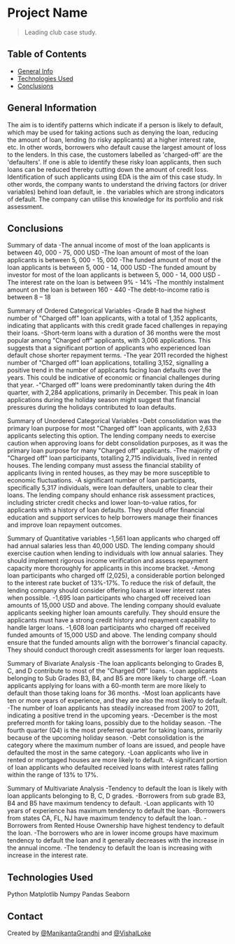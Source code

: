 # Project Name
> Leading club case study.


## Table of Contents
* [General Info](#general-information)
* [Technologies Used](#technologies-used)
* [Conclusions](#conclusions)


## General Information
The aim is to identify patterns which indicate if a person is likely to default, which may be used for taking actions such as denying the loan, reducing the amount of loan, lending (to risky applicants) at a higher interest rate, etc.
In other words, borrowers who default cause the largest amount of loss to the lenders. In this case, the customers labelled as 'charged-off' are the 'defaulters'.
If one is able to identify these risky loan applicants, then such loans can be reduced thereby cutting down the amount of credit loss. Identification of such applicants using EDA is the aim of this case study.
In other words, the company wants to understand the driving factors (or driver variables) behind loan default, ie . the variables which are strong indicators of default. The company can utilise this knowledge for its portfolio and risk assessment.


## Conclusions

Summary of data
-The annual income of most of the loan applicants is between 40, 000 - 75, 000 USD
-The loan amount of most of the loan applicants is between 5, 000 - 15, 000 
-The funded amount of most of the loan applicants is between 5, 000 - 14, 000 USD
-The funded amount by investor for most of the loan applicants is between 5, 000 - 14, 000 USD
-The interest rate on the loan is between 9% - 14%
-The monthly instalment amount on the loan is between 160 - 440
-The debt-to-income ratio is between 8 – 18

Summary of Ordered Categorical Variables
-Grade B had the highest number of "Charged off" loan applicants, with a total of 1,352 applicants, indicating that applicants with this credit grade faced challenges in repaying their loans.
-Short-term loans with a duration of 36 months were the most popular among "Charged off" applicants, with 3,006 applications. This suggests that a significant portion of applicants who experienced loan default chose shorter repayment terms.
-The year 2011 recorded the highest number of "Charged off" loan applications, totalling 3,152, signalling a positive trend in the number of applicants facing loan defaults over the years. This could be indicative of economic or financial challenges during that year.
-"Charged off" loans were predominantly taken during the 4th quarter, with 2,284 applications, primarily in December. This peak in loan applications during the holiday season might suggest that financial pressures during the holidays contributed to loan defaults.

Summary of Unordered Categorical Variables
-Debt consolidation was the primary loan purpose for most "Charged off" loan applicants, with 2,633 applicants selecting this option. The lending company needs to exercise caution when approving loans for debt consolidation purposes, as it was the primary loan purpose for many "Charged off" applicants.
-The majority of "Charged off" loan participants, totalling 2,715 individuals, lived in rented houses. The lending company must assess the financial stability of applicants living in rented houses, as they may be more susceptible to economic fluctuations.
-A significant number of loan participants, specifically 5,317 individuals, were loan defaulters, unable to clear their loans. The lending company should enhance risk assessment practices, including stricter credit checks and lower loan-to-value ratios, for applicants with a history of loan defaults. They should offer financial education and support services to help borrowers manage their finances and improve loan repayment outcomes.

Summary of Quantitative variables
-1,561 loan applicants who charged off had annual salaries less than 40,000 USD. The lending company should exercise caution when lending to individuals with low annual salaries. They should implement rigorous income verification and assess repayment capacity more thoroughly for applicants in this income bracket.
-Among loan participants who charged off (2,025), a considerable portion belonged to the interest rate bucket of 13%-17%. To reduce the risk of default, the lending company should consider offering loans at lower interest rates when possible.
-1,695 loan participants who charged off received loan amounts of 15,000 USD and above. The lending company should evaluate applicants seeking higher loan amounts carefully. They should ensure the applicants must have a strong credit history and repayment capability to handle larger loans.
-1,608 loan participants who charged off received funded amounts of 15,000 USD and above. The lending company should ensure that the funded amounts align with the borrower's financial capacity. They should conduct thorough credit assessments for larger loan requests.


Summary of Bivariate Analysis
-The loan applicants belonging to Grades B, C, and D contribute to most of the "Charged Off" loans.
-Loan applicants belonging to Sub Grades B3, B4, and B5 are more likely to charge off.
-Loan applicants applying for loans with a 60-month term are more likely to default than those taking loans for 36 months.
-Most loan applicants have ten or more years of experience, and they are also the most likely to default.
-The number of loan applicants has steadily increased from 2007 to 2011, indicating a positive trend in the upcoming years.
-December is the most preferred month for taking loans, possibly due to the holiday season.
-The fourth quarter (Q4) is the most preferred quarter for taking loans, primarily because of the upcoming holiday season.
-Debt consolidation is the category where the maximum number of loans are issued, and people have defaulted the most in the same category.
-Loan applicants who live in rented or mortgaged houses are more likely to default.
-A significant portion of loan applicants who defaulted received loans with interest rates falling within the range of 13% to 17%.

Summary of Multivariate Analysis
-Tendency to default the loan is likely with loan applicants belonging to B, C, D grades.
-Borrowers from sub grade B3, B4 and B5 have maximum tendency to default.
-Loan applicants with 10 years of experience has maximum tendency to default the loan.
-Borrowers from states CA, FL, NJ have maximum tendency to default the loan.
-Borrowers from Rented House Ownership have highest tendency to default the loan.
-The borrowers who are in lower income groups have maximum tendency to default the loan and it generally decreases with the increase in the annual income.
-The tendency to default the loan is increasing with increase in the interest rate.



## Technologies Used
Python
Matplotlib
Numpy
Pandas
Seaborn


## Contact
Created by [@ManikantaGrandhi](https://github.com/ManikantaGrandhi) and [@VishalLoke](https://github.com/VishalLoke)
